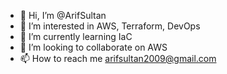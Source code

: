 - 👋 Hi, I’m @ArifSultan
- 👀 I’m interested in AWS, Terraform, DevOps
- 🌱 I’m currently learning IaC
- 💞️ I’m looking to collaborate on AWS
- 📫 How to reach me arifsultan2009@gmail.com

<!---
ArifSultan/ArifSultan is a ✨ special ✨ repository because its `README.md` (this file) appears on your GitHub profile.
You can click the Preview link to take a look at your changes.
--->
